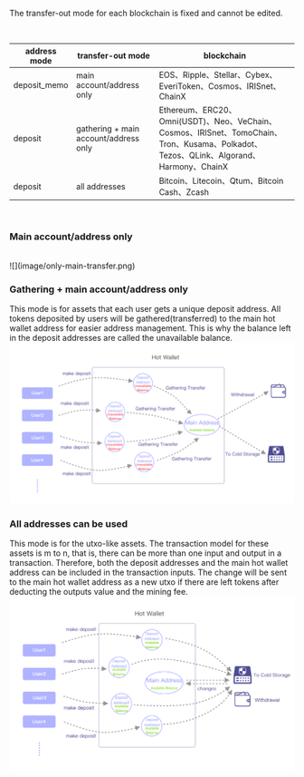 The transfer-out mode for each blockchain is fixed and cannot be edited.

<br>

address mode | transfer-out mode | blockchain 
--------- | --------- | -------  
deposit_memo | main account/address only | EOS、Ripple、Stellar、Cybex、EveriToken、Cosmos、IRISnet、ChainX
deposit | gathering + main account/address only | Ethereum、ERC20、Omni(USDT)、Neo、VeChain、Cosmos、IRISnet、TomoChain、Tron、Kusama、Polkadot、Tezos、QLink、Algorand、Harmony、ChainX
deposit | all addresses | Bitcoin、Litecoin、Qtum、Bitcoin Cash、Zcash

<br>

### Main account/address only
<br>
![](image/only-main-transfer.png)

### Gathering + main account/address only
This mode is for assets that each user gets a unique deposit address. All tokens deposited by users will be gathered(transferred) to the main hot wallet address for easier address management. This is why the balance left in the deposit addresses are called the unavailable balance.
<br>
![](image/gathering-main-transfer.png)

### All addresses can be used
This mode is for the utxo-like assets. The transaction model for these assets is m to n, that is, there can be more than one input and output in a transaction. Therefore, both the deposit addresses and the main hot wallet address can be included in the transaction inputs. The change will be sent to the main hot wallet address as a new utxo if there are left tokens after deducting the outputs value and the mining fee.
<br>
![](image/every-addr-transfer.png)
